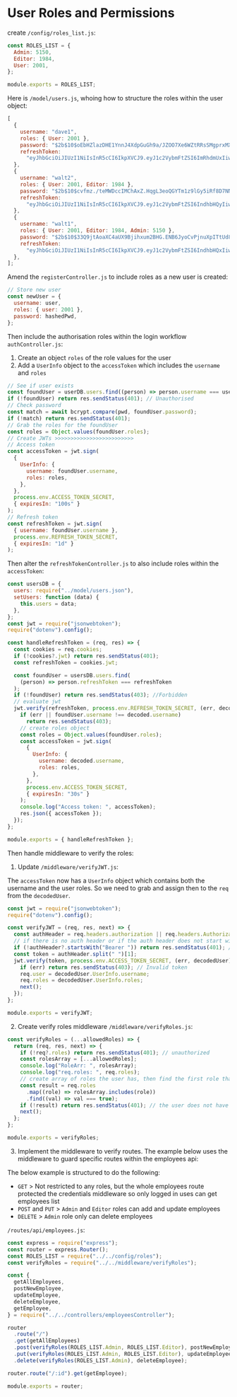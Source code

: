# User Roles and Permissions

create `/config/roles_list.js`:

```js
const ROLES_LIST = {
  Admin: 5150,
  Editor: 1984,
  User: 2001,
};

module.exports = ROLES_LIST;
```

Here is `/model/users.js`, whoing how to structure the roles within the user object:

```js
[
  {
    username: "dave1",
    roles: { User: 2001 },
    password: "$2b$10$oEbHZlazDHE1YnnJ4XdpGuGh9a/JZOO7Xe6WZtRRsSMgprxMXnKza",
    refreshToken:
      "eyJhbGciOiJIUzI1NiIsInR5cCI6IkpXVCJ9.eyJ1c2VybmFtZSI6ImRhdmUxIiwiaWF0IjoxNjMzOTkyMjkwLCJleHAiOjE2MzQwNzg2OTB9.U85HVX_gcDZkHHSRWeo7AHfIe7q9i03dGW2ed3fHqAk",
  },
  {
    username: "walt2",
    roles: { User: 2001, Editor: 1984 },
    password: "$2b$10$cvfmz./teMWDccIMChAxZ.HqgL3eoQGYTm1z9lGy5iRf8D7NNargC",
    refreshToken:
      "eyJhbGciOiJIUzI1NiIsInR5cCI6IkpXVCJ9.eyJ1c2VybmFtZSI6IndhbHQyIiwiaWF0IjoxNjMzOTkyNDU2LCJleHAiOjE2MzQwNzg4NTZ9.wRVJbN7_67JyTW9PALMWWEsO4BMkehyy5kXq6WilvWc",
  },
  {
    username: "walt1",
    roles: { User: 2001, Editor: 1984, Admin: 5150 },
    password: "$2b$10$33Q9jtAoaXC4aUX9Bjihxum2BHG.ENB6JyoCvPjnuXpITtUd8x8/y",
    refreshToken:
      "eyJhbGciOiJIUzI1NiIsInR5cCI6IkpXVCJ9.eyJ1c2VybmFtZSI6IndhbHQxIiwiaWF0IjoxNjMzOTkyNTY0LCJleHAiOjE2MzQwNzg5NjR9.gE2CgbtEuqE42LeJ4dP6APmqyGTNBh53WXVyDdP47yM",
  },
];
```

Amend the `registerController.js` to include roles as a new user is created:

```js
// Store new user
const newUser = {
  username: user,
  roles: { user: 2001 },
  password: hashedPwd,
};
```

Then include the authorisation roles within the login workflow `authController.js`:

1. Create an object `roles` of the role values for the user
2. Add a `UserInfo` object to the `accessToken` which includes the `username` and `roles`

```js
// See if user exists
const foundUser = userDB.users.find((person) => person.username === user);
if (!foundUser) return res.sendStatus(401); // Unauthorised
// Check password
const match = await bcrypt.compare(pwd, foundUser.password);
if (!match) return res.sendStatus(401);
// Grab the roles for the foundUser
const roles = Object.values(foundUser.roles);
// Create JWTs >>>>>>>>>>>>>>>>>>>>>>>>>
// Access token
const accessToken = jwt.sign(
  {
    UserInfo: {
      username: foundUser.username,
      roles: roles,
    },
  },
  process.env.ACCESS_TOKEN_SECRET,
  { expiresIn: "100s" }
);
// Refresh token
const refreshToken = jwt.sign(
  { username: foundUser.username },
  process.env.REFRESH_TOKEN_SECRET,
  { expiresIn: "1d" }
);
```

Then alter the `refreshTokenController.js` to also include roles within the `accessToken`:

```js
const usersDB = {
  users: require("../model/users.json"),
  setUsers: function (data) {
    this.users = data;
  },
};
const jwt = require("jsonwebtoken");
require("dotenv").config();

const handleRefreshToken = (req, res) => {
  const cookies = req.cookies;
  if (!cookies?.jwt) return res.sendStatus(401);
  const refreshToken = cookies.jwt;

  const foundUser = usersDB.users.find(
    (person) => person.refreshToken === refreshToken
  );
  if (!foundUser) return res.sendStatus(403); //Forbidden
  // evaluate jwt
  jwt.verify(refreshToken, process.env.REFRESH_TOKEN_SECRET, (err, decoded) => {
    if (err || foundUser.username !== decoded.username)
      return res.sendStatus(403);
    // create roles object
    const roles = Object.values(foundUser.roles);
    const accessToken = jwt.sign(
      {
        UserInfo: {
          username: decoded.username,
          roles: roles,
        },
      },
      process.env.ACCESS_TOKEN_SECRET,
      { expiresIn: "30s" }
    );
    console.log("Access token: ", accessToken);
    res.json({ accessToken });
  });
};

module.exports = { handleRefreshToken };
```

Then handle middleware to verify the roles:

1. Update `/middleware/verifyJWT.js`:

The `accessToken` now has a `UserInfo` object which contains both the username and the user roles. So we need to grab and assign then to the `req` from the `decodedUser`.

```js
const jwt = require("jsonwebtoken");
require("dotenv").config();

const verifyJWT = (req, res, next) => {
  const authHeader = req.headers.authorization || req.headers.Authorization;
  // if there is no auth header or if the auth header does not start with Bearer just return
  if (!authHeader?.startsWith("Bearer ")) return res.sendStatus(401); // Unauthorised
  const token = authHeader.split(" ")[1];
  jwt.verify(token, process.env.ACCESS_TOKEN_SECRET, (err, decodedUser) => {
    if (err) return res.sendStatus(403); // Invalid token
    req.user = decodedUser.UserInfo.username;
    req.roles = decodedUser.UserInfo.roles;
    next();
  });
};

module.exports = verifyJWT;
```

2. Create verify roles middleware `/middleware/verifyRoles.js`:

```js
const verifyRoles = (...allowedRoles) => {
  return (req, res, next) => {
    if (!req?.roles) return res.sendStatus(401); // unauthorized
    const rolesArray = [...allowedRoles];
    console.log("RoleArr: ", rolesArray);
    console.log("req.roles: ", req.roles);
    // create array of roles the user has, then find the first role that is true and assign true as the value of `result`
    const result = req.roles
      .map((role) => rolesArray.includes(role))
      .find((val) => val === true);
    if (!result) return res.sendStatus(401); // the user does not have role authorization
    next();
  };
};

module.exports = verifyRoles;
```

3. Implement the middleware to verify routes. The example below uses the middleware to guard specific routes within the employees api:

The below example is structured to do the following:

- `GET` > Not restricted to any roles, but the whole employees route protected the credentials middleware so only logged in uses can get employees list
- `POST` and `PUT` > `Admin` and `Editor` roles can add and update employees
- `DELETE` > `Admin` role only can delete employees

`/routes/api/employees.js`:

```js
const express = require("express");
const router = express.Router();
const ROLES_LIST = require("../../config/roles");
const verifyRoles = require("../../middleware/verifyRoles");

const {
  getAllEmployees,
  postNewEmployee,
  updateEmployee,
  deleteEmployee,
  getEmployee,
} = require("../../controllers/employeesController");

router
  .route("/")
  .get(getAllEmployees)
  .post(verifyRoles(ROLES_LIST.Admin, ROLES_LIST.Editor), postNewEmployee)
  .put(verifyRoles(ROLES_LIST.Admin, ROLES_LIST.Editor), updateEmployee)
  .delete(verifyRoles(ROLES_LIST.Admin), deleteEmployee);

router.route("/:id").get(getEmployee);

module.exports = router;
```
